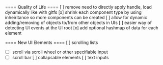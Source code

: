 ==== Quality of Life ====
[ ] remove need to directly apply handle, load dynamically like with gltfs
[x] shrink each component type by using inheiritance so more components can be created
[ ] allow for dynamic adding/removing of objects to/from other objects in UIs
[ ] easier way of detecting UI events at the UI root
[x] add optional hashmap of data for each element

==== New UI Elements ====
[ ] scrolling lists
- [ ] scroll via scroll wheel or other specifiable input
- [ ] scroll bar
[ ] collapsable elements
[ ] text inputs